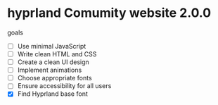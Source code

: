 # hyprland Comumity website 2.0.0
goals

- [ ] Use minimal JavaScript
- [ ] Write clean HTML and CSS
- [ ] Create a clean UI design
- [ ] Implement animations
- [ ] Choose appropriate fonts
- [ ] Ensure accessibility for all users
- [x] Find Hyprland base font
